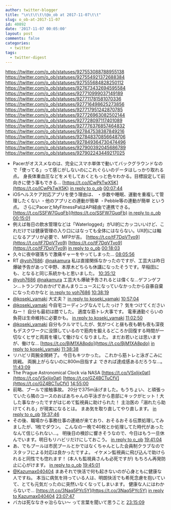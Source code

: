 ```yaml
---
author: twitter-blogger
title: "\n\t\t\t\t@o_ob at 2017-11-07\t\t"
slug: o_ob-at-2017-11-07
id: 40892
date: '2017-11-07 00:05:00'
layout: post
comments: false
categories:
  - twitter
tags:
  - twitter-digest
---
```


https://twitter.com/o_ob/statuses/927553088788955138 https://twitter.com/o_ob/statuses/927554921372688384 https://twitter.com/o_ob/statuses/927555684828250112 https://twitter.com/o_ob/statuses/927673432694595584 https://twitter.com/o_ob/statuses/927710999037149189 https://twitter.com/o_ob/statuses/927711781581070336 https://twitter.com/o_ob/statuses/927716498625273856 https://twitter.com/o_ob/statuses/927717951242870785 https://twitter.com/o_ob/statuses/927726963082502144 https://twitter.com/o_ob/statuses/927728097117401089 https://twitter.com/o_ob/statuses/927776376857464832 https://twitter.com/o_ob/statuses/927847538387849216 https://twitter.com/o_ob/statuses/927848370856648706 https://twitter.com/o_ob/statuses/927849364730474496 https://twitter.com/o_ob/statuses/927900392045686789 https://twitter.com/o_ob/statuses/927902243449217025  

*   Pacerがオススメなのは、完全にスマホ単体で動いてバックグラウンドなので「使ってる」って感じがしないのにこれぐらいのデータはしっかり取れる点。 身長体重血圧などをメモしておくともっと色々わかる。目標設定して前向きに使う事もできる… [https://t.co/lCwPkTwX5K](https://t.co/lCwPkTwX5K) [in reply to o_ob](https://twitter.com/o_ob/statuses/927550889258127361) [00:07:44](https://twitter.com/o_ob/statuses/927553088788955138)
*   iOSヘルスケア対応アプリを使う理由は、 ・歩数や睡眠、運動を重複して管理したくない ・他のアプリとの連動が簡単 ・Pebble等の連動が簡単 という点。 さらにPacerとMyFitnessPalはAPI経由で連携できる。 [https://t.co/SSFW7GuqFb](https://t.co/SSFW7GuqFb) [in reply to o_ob](https://twitter.com/o_ob/statuses/927553088788955138) [00:15:01](https://twitter.com/o_ob/statuses/927554921372688384)
*   例えば毎日の飲水管理などは「Waterlogged」がUI的にカッコいいけど、これだけでは健康管理の入り口にはなっても全体にはならない。UX的には軸になるアプリが必要で、MFPが吉。 [https://t.co/tF7DqVTvo9](https://t.co/tF7DqVTvo9) [https://t.co/tF7DqVTvo9](https://t.co/tF7DqVTvo9) [in reply to o_ob](https://twitter.com/o_ob/statuses/927554921372688384) [00:18:03](https://twitter.com/o_ob/statuses/927555684828250112)
*   久々に夜中寝落ちで激痛ギャーをやってしまった… [08:05:56](https://twitter.com/o_ob/statuses/927673432694595584)
*   RT [@yoh7686](https://twitter.com/yoh7686): [@nakamura](https://twitter.com/nakamura) 私は直接関係なかったのですが、工芸大は昨日爆破予告があって中野、本厚木どちらも休講になったそうです。早稲田にも、となると同じ系統かもと思いました。 [10:35:12](https://twitter.com/o_ob/statuses/927710999037149189)
*   [@yoh7686](https://twitter.com/yoh7686) [@nakamura](https://twitter.com/nakamura) 工芸大も爆破予告されるとは偉くな…ゲフンゲフン…トランプのおかげであんまりニュースになっていなかったから自暴自棄になったのかなと [in reply to yoh7686](https://twitter.com/yoh7686/statuses/927692648063713280) [10:38:19](https://twitter.com/o_ob/statuses/927711781581070336)
*   [@koseki_yamaki](https://twitter.com/koseki_yamaki) 大丈夫？ [in reply to koseki_yamaki](https://twitter.com/koseki_yamaki/statuses/927527399691923457) [10:57:04](https://twitter.com/o_ob/statuses/927716498625273856)
*   [@koseki_yamaki](https://twitter.com/koseki_yamaki) 今自宅コーディングなんでしたっけ？ 気をつけてくださいねー！ 自分も最初は膝でした。 適度な筋トレ大事です。 電車通勤ぐらいの負荷は生命維持に必要かも。 [in reply to koseki_yamaki](https://twitter.com/koseki_yamaki/statuses/927716793413550080) [11:02:50](https://twitter.com/o_ob/statuses/927717951242870785)
*   [@koseki_yamaki](https://twitter.com/koseki_yamaki) 自分もクルマでしたが、気がつくと昼も夜も朝も夜も深夜もデスクワークに没頭しているので筋肉を鍛えるどころか回復する時間が一切なくヒザと両肩を壊して働けなくなりました。 まだお若いとは思いますが、働けな… [https://t.co/BjM1XA8pdo](https://t.co/BjM1XA8pdo) [in reply to koseki_yamaki](https://twitter.com/koseki_yamaki/statuses/927719389540990976) [11:38:38](https://twitter.com/o_ob/statuses/927726963082502144)
*   リハビリ両腕全開終了。 今日もキツかった。 これから筋トレと泳ぎこみに挑戦。 両腕上がらないのに800m目指すよ できれば達成感あるだろうな…。 [11:43:09](https://twitter.com/o_ob/statuses/927728097117401089)
*   The Prague Astronomical Clock via NASA [https://t.co/VSxlijx0at](https://t.co/VSxlijx0at) [https://t.co/GZ4BCTuCfV](https://t.co/GZ4BCTuCfV) [14:55:00](https://twitter.com/o_ob/statuses/927776376857464832)
*   前略、プールで接触事故。 20分で375m泳げました。もうちょい、と頑張っていたら隣のコースのおばあちゃんの平泳ぎから患部にキックがヒット！大した事なかったですがはじめて監視員に助けられた！ 主治医の「溺れたら助けてくれる」が現実になるとは。 まあ気を取り直してやり直します。 [in reply to o_ob](https://twitter.com/o_ob/statuses/927728097117401089) [19:37:46](https://twitter.com/o_ob/statuses/927847538387849216)
*   その後、職場から事務仕事の連絡が来ており、おそるおそる伝票処理してみましたが、1枚でダウン。 こんなの一晩で40枚とか処理してた時代があったなんて信じられない…。 明後日の検診に響きそうなので、今日はもう一旦休んでいます。明日もリハビリだけにしておこう。 [in reply to o_ob](https://twitter.com/o_ob/statuses/927728097117401089) [19:41:04](https://twitter.com/o_ob/statuses/927848370856648706)
*   あ、でもプールは市民プールとかではなくちゃんとした会員制クラブなのでスタッフによる対応は良かったですよ。 イケメン監視員に飛び込んで助けられると同性でも惚れます！ (本人も監視員さんも必死ですが) もちろん再発防止に心がけます。 [in reply to o_ob](https://twitter.com/o_ob/statuses/927847538387849216) [19:45:01](https://twitter.com/o_ob/statuses/927849364730474496)
*   [@Kazumax040404](https://twitter.com/Kazumax040404) まあそれで快活で何も起きないのが心身ともに健康な人ですね。 本当に病気を持っている人は、明朗快活でも希死念慮を抱いていて、とても元気だったのに突然いなくなってしまいます。 健康な人にはわからないで… [https://t.co/3Naq5PYc5Y](https://t.co/3Naq5PYc5Y) [in reply to Kazumax040404](https://twitter.com/Kazumax040404/statuses/927890471426256896) [23:07:47](https://twitter.com/o_ob/statuses/927900392045686789)
*   バカは死ななきゃ治らない〜 って言葉を聞いて思うこと [23:15:09](https://twitter.com/o_ob/statuses/927902243449217025)